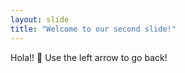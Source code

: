 ```yaml
---
layout: slide
title: "Welcome to our second slide!"
---
```

Hola!! :cowboy_hat_face:
Use the left arrow to go back!
